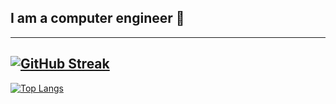 ## I am a computer engineer 👋
---
[![GitHub Streak](http://github-readme-streak-stats.herokuapp.com?user=DiegoAgudelo4&theme=dark&background=000000)](https://git.io/streak-stats)
---
[![Top Langs](https://github-readme-stats.vercel.app/api/top-langs/?username=DiegoAgudelo4&layout=compact&theme=vision-friendly-dark)](https://github.com/anuraghazra/github-readme-stats)
<!--
**DiegoAgudelo4/DiegoAgudelo4** is a ✨ _special_ ✨ repository because its `README.md` (this file) appears on your GitHub profile.

Here are some ideas to get you started:

- 🔭 I’m currently working on ...
- 🌱 I’m currently learning ...
- 👯 I’m looking to collaborate on ...
- 🤔 I’m looking for help with ...
- 💬 Ask me about ...
- 📫 How to reach me: ...
- 😄 Pronouns: ...
- ⚡ Fun fact: ...
-->
